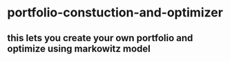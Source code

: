 # portfolio-constuction-and-optimizer

## this lets you  create your own portfolio and optimize using markowitz model
